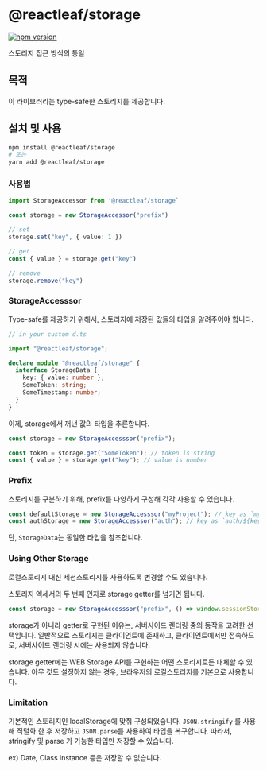 # @reactleaf/storage

[![npm version](https://badge.fury.io/js/@reactleaf%2Fstorage.svg)](https://badge.fury.io/js/@reactleaf%2Fstorage)

스토리지 접근 방식의 통일

## 목적

이 라이브러리는 type-safe한 스토리지를 제공합니다.

## 설치 및 사용

```sh
npm install @reactleaf/storage
# 또는
yarn add @reactleaf/storage
```

### 사용법

```typescript
import StorageAccessor from '@reactleaf/storage`

const storage = new StorageAccessor("prefix")

// set
storage.set("key", { value: 1 })

// get
const { value } = storage.get("key")

// remove
storage.remove("key")
```

### StorageAccesssor

Type-safe를 제공하기 위해서, 스토리지에 저장된 값들의 타입을 알려주어야 합니다.

```typescript
// in your custom d.ts

import "@reactleaf/storage";

declare module "@reactleaf/storage" {
  interface StorageData {
    key: { value: number };
    SomeToken: string;
    SomeTimestamp: number;
  }
}
```

이제, storage에서 꺼낸 값의 타입을 추론합니다.

```typescript
const storage = new StorageAccesssor("prefix");

const token = storage.get("SomeToken"); // token is string
const { value } = storage.get("key"); // value is number
```

### Prefix

스토리지를 구분하기 위해, prefix를 다양하게 구성해 각각 사용할 수 있습니다.

```typescript
const defaultStorage = new StorageAccesssor("myProject"); // key as `myProject/${key}`
const authStorage = new StorageAccesssor("auth"); // key as `auth/${key}`
```

단, `StorageData`는 동일한 타입을 참조합니다.

### Using Other Storage

로컬스토리지 대신 세션스토리지를 사용하도록 변경할 수도 있습니다.

스토리지 엑세서의 두 번째 인자로 storage getter를 넘기면 됩니다.

```typescript
const storage = new StorageAccesssor("prefix", () => window.sessionStorage);
```

storage가 아니라 getter로 구현된 이유는, 서버사이드 렌더링 중의 동작을 고려한 선택입니다.
일반적으로 스토리지는 클라이언트에 존재하고, 클라이언트에서만 접속하므로, 서버사이드 렌더링 시에는 사용되지 않습니다.

storage getter에는 WEB Storage API를 구현하는 어떤 스토리지로든 대체할 수 있습니다.
아무 것도 설정하지 않는 경우, 브라우저의 로컬스토리지를 기본으로 사용합니다.

### Limitation

기본적인 스토리지인 localStorage에 맞춰 구성되었습니다.
`JSON.stringify` 를 사용해 직렬화 한 후 저장하고 `JSON.parse`를 사용하여 타입을 복구합니다.
따라서, stringify 및 parse 가 가능한 타입만 저장할 수 있습니다.

ex) Date, Class instance 등은 저장할 수 없습니다.
